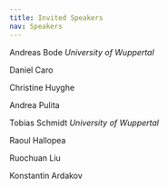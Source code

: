 ```yaml
---
title: Invited Speakers
nav: Speakers
---
```


Andreas Bode
*University of Wuppertal*

Daniel Caro

Christine Huyghe

Andrea Pulita

Tobias Schmidt
*University of Wuppertal*

Raoul Hallopea

Ruochuan Liu

Konstantin Ardakov
